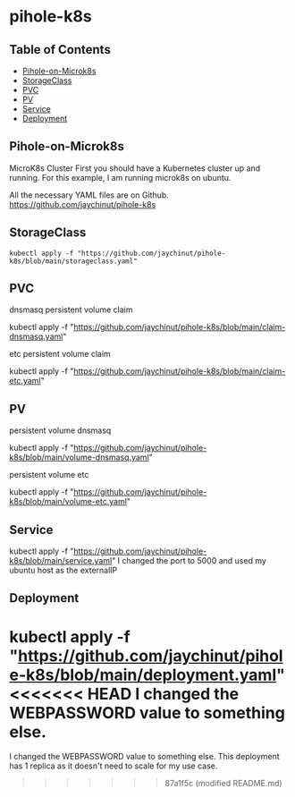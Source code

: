 # pihole-k8s

## Table of Contents
- [Pihole-on-Microk8s](#Pihole-on-Microk8s)
- [StorageClass](#StorageClass)
- [PVC](#PVC)
- [PV](#PV)
- [Service](#Service)
- [Deployment](#Deployment)

## Pihole-on-Microk8s
MicroK8s Cluster
First you should have a Kubernetes cluster up and running.  For this example, I am running microk8s on ubuntu.

All the necessary YAML files are on Github. https://github.com/jaychinut/pihole-k8s

## StorageClass
`kubectl apply -f "https://github.com/jaychinut/pihole-k8s/blob/main/storageclass.yaml"`

## PVC
dnsmasq persistent volume claim

kubectl apply -f "https://github.com/jaychinut/pihole-k8s/blob/main/claim-dnsmasq.yaml"

etc persistent volume claim

kubectl apply -f "https://github.com/jaychinut/pihole-k8s/blob/main/claim-etc.yaml"

## PV
persistent volume dnsmasq

kubectl apply -f "https://github.com/jaychinut/pihole-k8s/blob/main/volume-dnsmasq.yaml"

persistent volume etc

kubectl apply -f "https://github.com/jaychinut/pihole-k8s/blob/main/volume-etc.yaml"

## Service

kubectl apply -f "https://github.com/jaychinut/pihole-k8s/blob/main/service.yaml"
I changed the port to 5000 and used my ubuntu host as the externalIP

## Deployment

kubectl apply -f "https://github.com/jaychinut/pihole-k8s/blob/main/deployment.yaml"
<<<<<<< HEAD
I changed the WEBPASSWORD value to something else.
=======
I changed the WEBPASSWORD value to something else. This deployment has 1 replica as it doesn't need to scale for my use case.
>>>>>>> 87a1f5c (modified README.md)
